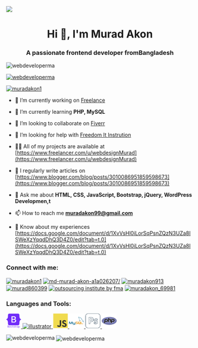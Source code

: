 <img src="https://media.licdn.com/dms/image/v2/D5616AQGpYy8nr6QEiw/profile-displaybackgroundimage-shrink_350_1400/profile-displaybackgroundimage-shrink_350_1400/0/1674848694198?e=1745452800&v=beta&t=zPUB6Od4bCx_3U4oeizPo2678-1KctWniXq_WEBXCuY"> 
<h1 align="center">Hi 👋, I'm Murad Akon</h1>
<h3 align="center">A passionate frontend developer fromBangladesh</h3>

<p align="left"> <img src="https://komarev.com/ghpvc/?username=webdeveloperma&label=Profile%20views&color=0e75b6&style=flat" alt="webdeveloperma" /> </p>

<p align="left"> <a href="https://github.com/ryo-ma/github-profile-trophy"><img src="https://github-profile-trophy.vercel.app/?username=webdeveloperma" alt="webdeveloperma" /></a> </p>

<p align="left"> <a href="https://twitter.com/muradakon1" target="blank"><img src="https://img.shields.io/twitter/follow/muradakon1?logo=twitter&style=for-the-badge" alt="muradakon1" /></a> </p>

- 🔭 I’m currently working on [Freelance](https://www.freelancer.com/u/webdesignMurad)

- 🌱 I’m currently learning **PHP, MySQL**

- 👯 I’m looking to collaborate on [Fiverr](https://www.fiverr.com/sellers/khadiza860399/edit)

- 🤝 I’m looking for help with [Freedom It Instrution](https://freedomitinstitutions.com/)

- 👨‍💻 All of my projects are available at [https://www.freelancer.com/u/webdesignMurad](https://www.freelancer.com/u/webdesignMurad)

- 📝 I regularly write articles on [https://www.blogger.com/blog/posts/3010086951859598673](https://www.blogger.com/blog/posts/3010086951859598673)

- 💬 Ask me about **HTML, CSS, JavaScript, Bootstrap, jQuery, WordPress Developmen,t**

- 📫 How to reach me **muradakon99@gmail.com**

- 📄 Know about my experiences [https://docs.google.com/document/d/1XvVsHl0iLorSqPsnZQzN3UZa8ISWeXzYqqdDhQ3D4Z0/edit?tab=t.0](https://docs.google.com/document/d/1XvVsHl0iLorSqPsnZQzN3UZa8ISWeXzYqqdDhQ3D4Z0/edit?tab=t.0)

<h3 align="left">Connect with me:</h3>
<p align="left">
<a href="https://twitter.com/muradakon1" target="blank"><img align="center" src="https://raw.githubusercontent.com/rahuldkjain/github-profile-readme-generator/master/src/images/icons/Social/twitter.svg" alt="muradakon1" height="30" width="40" /></a>
<a href="https://linkedin.com/in/md-murad-akon-a1a026207/" target="blank"><img align="center" src="https://raw.githubusercontent.com/rahuldkjain/github-profile-readme-generator/master/src/images/icons/Social/linked-in-alt.svg" alt="md-murad-akon-a1a026207/" height="30" width="40" /></a>
<a href="https://fb.com/muradakon913" target="blank"><img align="center" src="https://raw.githubusercontent.com/rahuldkjain/github-profile-readme-generator/master/src/images/icons/Social/facebook.svg" alt="muradakon913" height="30" width="40" /></a>
<a href="https://instagram.com/murad860399" target="blank"><img align="center" src="https://raw.githubusercontent.com/rahuldkjain/github-profile-readme-generator/master/src/images/icons/Social/instagram.svg" alt="murad860399" height="30" width="40" /></a>
<a href="https://www.youtube.com/c/outsourcing institute by fma" target="blank"><img align="center" src="https://raw.githubusercontent.com/rahuldkjain/github-profile-readme-generator/master/src/images/icons/Social/youtube.svg" alt="outsourcing institute by fma" height="30" width="40" /></a>
<a href="https://discord.gg/muradakon_69981" target="blank"><img align="center" src="https://raw.githubusercontent.com/rahuldkjain/github-profile-readme-generator/master/src/images/icons/Social/discord.svg" alt="muradakon_69981" height="30" width="40" /></a>
</p>

<h3 align="left">Languages and Tools:</h3>
<p align="left"> <a href="https://getbootstrap.com" target="_blank" rel="noreferrer"> <img src="https://raw.githubusercontent.com/devicons/devicon/master/icons/bootstrap/bootstrap-plain-wordmark.svg" alt="bootstrap" width="40" height="40"/> </a> <a href="https://www.adobe.com/in/products/illustrator.html" target="_blank" rel="noreferrer"> <img src="https://www.vectorlogo.zone/logos/adobe_illustrator/adobe_illustrator-icon.svg" alt="illustrator" width="40" height="40"/> </a> <a href="https://developer.mozilla.org/en-US/docs/Web/JavaScript" target="_blank" rel="noreferrer"> <img src="https://raw.githubusercontent.com/devicons/devicon/master/icons/javascript/javascript-original.svg" alt="javascript" width="40" height="40"/> </a> <a href="https://www.mysql.com/" target="_blank" rel="noreferrer"> <img src="https://raw.githubusercontent.com/devicons/devicon/master/icons/mysql/mysql-original-wordmark.svg" alt="mysql" width="40" height="40"/> </a> <a href="https://www.photoshop.com/en" target="_blank" rel="noreferrer"> <img src="https://raw.githubusercontent.com/devicons/devicon/master/icons/photoshop/photoshop-line.svg" alt="photoshop" width="40" height="40"/> </a> <a href="https://www.php.net" target="_blank" rel="noreferrer"> <img src="https://raw.githubusercontent.com/devicons/devicon/master/icons/php/php-original.svg" alt="php" width="40" height="40"/> </a> </p>

<p><img align="left" src="https://github-readme-stats.vercel.app/api/top-langs?username=webdeveloperma&show_icons=true&locale=en&layout=compact" alt="webdeveloperma" /></p>

<p>&nbsp;<img align="center" src="https://github-readme-stats.vercel.app/api?username=webdeveloperma&show_icons=true&locale=en" alt="webdeveloperma" /></p>
